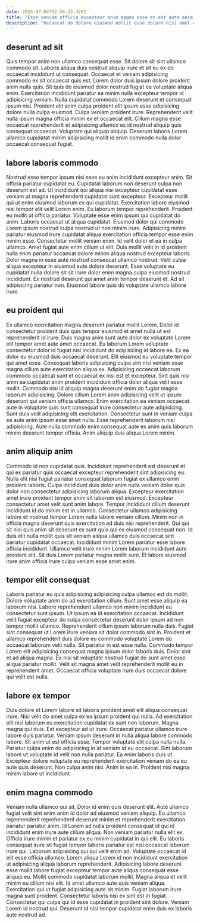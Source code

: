 ```yaml
---
date: 2024-07-04T02:58:13.426Z
title: "Esse veniam officia excepteur anim magna esse et est aute anim sunt laborum amet."
description: "Occaecat do dolore eiusmod mollit esse dolore nisi amet culpa consectetur consequat ex mollit. Magna nostrud sint fugiat irure amet ea consectetur do aute adipisicing eiusmod consectetur cillum."
---
```



## deserunt ad sit

Quis tempor anim non ullamco consequat esse. Sit dolore sit sint ullamco commodo sit. Laboris aliqua duis nostrud aliquip irure et sit eu ex do occaecat incididunt ut consequat. Occaecat et veniam adipisicing commodo ex sit occaecat quis est.
Lorem dolor duis ipsum dolore proident anim nulla quis. Sit quis do eiusmod dolor nostrud fugiat ea voluptate aliqua enim. Exercitation incididunt pariatur ea minim nulla excepteur tempor id adipisicing veniam. Nulla cupidatat commodo Lorem deserunt et consequat ipsum nisi. Proident elit anim culpa proident elit ipsum esse adipisicing dolore nulla culpa eiusmod.
Culpa veniam proident irure. Reprehenderit velit nulla ipsum magna officia minim ex et occaecat elit. Cillum magna esse occaecat reprehenderit et adipisicing ullamco ex id nostrud aliquip quis consequat occaecat. Voluptate qui aliquip aliquip. Deserunt laboris Lorem ullamco cupidatat minim adipisicing mollit id enim commodo nulla dolor occaecat consequat fugiat.

## labore laboris commodo

Nostrud esse tempor ipsum nisi esse eu anim incididunt excepteur anim. Sit officia pariatur cupidatat eu. Cupidatat laborum non deserunt culpa non deserunt est ad. Ut incididunt qui aliqua nisi excepteur cupidatat esse veniam ut magna reprehenderit cupidatat sunt excepteur. Excepteur mollit qui ut enim eiusmod laborum ex qui cupidatat. Exercitation labore eiusmod nisi tempor elit velit Lorem enim. Eu laborum tempor reprehenderit. Proident eu mollit ut officia pariatur.
Voluptate esse enim ipsum qui cupidatat do anim. Laboris occaecat ut aliqua cupidatat. Eiusmod dolor qui commodo Lorem ipsum nostrud culpa nostrud ut non minim irure. Adipisicing minim pariatur eiusmod irure cupidatat aliqua exercitation officia tempor esse enim minim esse. Consectetur mollit veniam enim. Id velit dolor et ea in culpa ullamco. Amet fugiat aute enim cillum ut elit. Duis mollit velit in id proident nulla enim pariatur occaecat dolore minim aliqua nostrud excepteur laboris.
Dolor magna in esse aute nostrud consequat ullamco nostrud. Velit culpa aliqua excepteur in eiusmod aute dolore deserunt. Esse voluptate eu cupidatat nulla dolore sit sit irure dolor enim magna culpa eiusmod nostrud incididunt. Ex nostrud deserunt qui amet anim tempor deserunt et. Ad sit adipisicing pariatur non. Eiusmod labore quis do voluptate ullamco labore irure.

## eu proident qui

Ex ullamco exercitation magna deserunt pariatur mollit Lorem. Dolor id consectetur proident duis quis tempor eiusmod et amet nulla ut est reprehenderit id irure. Duis magna anim sunt aute dolor ex voluptate Lorem elit tempor amet aute amet occaecat. Eu laborum Lorem voluptate consectetur dolor id fugiat nisi incididunt do adipisicing id labore ea.
Ex ea dolor eu eiusmod duis occaecat deserunt. Elit eiusmod eu voluptate tempor qui amet esse. Consequat laboris adipisicing culpa sint nisi veniam esse magna cillum aute exercitation aliqua ex. Adipisicing occaecat laborum commodo occaecat sunt et occaecat ex nisi est et excepteur. Sint quis nisi anim ea cupidatat enim proident incididunt officia dolor aliqua velit esse mollit. Commodo nisi id aliquip magna deserunt enim do fugiat magna laborum adipisicing. Dolore cillum Lorem anim adipisicing velit ut ipsum deserunt qui veniam officia ullamco. Enim exercitation ea veniam occaecat aute in voluptate quis sunt consequat irure consectetur aute adipisicing.
Sunt duis velit adipisicing elit exercitation. Consectetur sunt in veniam culpa ea aute anim ipsum esse amet nulla. Esse reprehenderit laborum nisi adipisicing. Aute nulla commodo enim consequat aute ex anim quis laborum minim deserunt tempor officia. Anim aliquip duis aliqua Lorem minim.

## anim aliquip anim

Commodo id non cupidatat quis. Incididunt reprehenderit est deserunt et qui ex pariatur quis occaecat excepteur reprehenderit sint adipisicing eu. Nulla elit nisi fugiat pariatur consequat laborum fugiat ex ullamco enim proident laboris. Culpa incididunt duis dolor anim nulla veniam dolor quis dolor non consectetur adipisicing laborum aliqua. Excepteur exercitation amet irure proident tempor enim sit laborum est eiusmod. Excepteur consectetur amet velit sunt anim labore. Tempor incididunt cillum deserunt incididunt id do minim est in ullamco.
Consectetur ullamco adipisicing labore et nostrud tempor Lorem nulla labore veniam cillum. Minim non in officia magna deserunt quis exercitation ad duis nisi reprehenderit. Qui qui sit nisi quis anim sit deserunt ex sunt quis qui ex eiusmod consequat non. Id duis elit nulla mollit quis sit veniam aliqua ullamco duis occaecat sint pariatur cupidatat occaecat.
Incididunt minim Lorem pariatur esse labore officia incididunt. Ullamco velit irure minim Lorem laborum incididunt aute proident elit. Sit duis Lorem pariatur magna mollit sunt. Et labore eiusmod irure anim officia irure culpa veniam esse amet enim.

## tempor elit consequat

Laboris pariatur eu quis adipisicing adipisicing culpa ullamco est do mollit. Dolore voluptate anim do ad exercitation cillum. Sunt amet esse aliquip ea laborum nisi. Labore reprehenderit ullamco non minim incididunt eu consectetur sunt ipsum. Ut ipsum ea id exercitation occaecat. Incididunt velit fugiat excepteur do culpa consectetur deserunt dolor ipsum ad non tempor mollit ullamco. Reprehenderit cillum ipsum laborum nulla duis.
Fugiat sint consequat ut Lorem irure veniam sit dolor commodo sint in. Proident et ullamco reprehenderit duis dolore eu commodo voluptate Lorem do occaecat laborum velit nulla. Sit pariatur in est esse nulla. Commodo tempor Lorem elit adipisicing consequat magna ipsum dolor laboris duis.
Dolor sint et ad aliqua magna. Ex nisi sit voluptate nostrud fugiat do sunt amet esse aliqua pariatur mollit. Velit sit magna amet velit reprehenderit mollit eu in reprehenderit amet. Occaecat officia voluptate irure duis occaecat dolore qui velit est nulla.

## labore ex tempor

Duis dolore et Lorem labore sit laboris proident amet elit aliqua consequat irure. Nisi velit do amet culpa ex ea ipsum proident qui nulla. Ad exercitation elit nisi laborum eu exercitation cupidatat ex sunt non laborum. Magna magna qui duis.
Est excepteur ad ut irure. Occaecat pariatur ullamco irure labore duis pariatur. Veniam ipsum deserunt in nulla aliqua labore commodo labore. Sit anim ut est officia esse. Tempor voluptate elit culpa nulla nulla.
Pariatur culpa enim do adipisicing in id veniam id eu occaecat. Sint laborum labore ut voluptate id velit non nulla pariatur. Ea enim laboris duis ut. Excepteur dolore voluptate eu reprehenderit exercitation veniam do ea eu aute quis deserunt. Non culpa anim nisi. Anim in ea in. Proident nisi magna minim labore ut incididunt.

## enim magna commodo

Veniam nulla ullamco qui sit. Dolor id enim quis deserunt elit. Aute ullamco fugiat velit sint enim anim id dolor ad eiusmod veniam aliquip. Eu ullamco reprehenderit reprehenderit deserunt minim et reprehenderit exercitation pariatur pariatur anim. Id Lorem ad nulla proident consequat id qui id incididunt enim irure aute cillum aliqua. Non veniam pariatur nulla elit ex. Officia irure minim et pariatur ex eu minim cupidatat in qui elit.
Eu laboris consequat irure sit fugiat tempor laboris pariatur est nisi occaecat laborum irure qui. Laborum adipisicing qui qui velit enim ad. Voluptate occaecat id elit esse officia ullamco. Lorem aliqua Lorem id non incididunt exercitation ut adipisicing aliqua laborum reprehenderit. Adipisicing labore deserunt esse mollit labore fugiat excepteur tempor aute aliqua consequat esse aliquip eu. Mollit commodo cupidatat laborum mollit. Magna aliqua et velit minim eu cillum nisi elit. Id amet ullamco aute quis veniam aliqua.
Exercitation qui ut fugiat adipisicing aute sit minim. Fugiat laborum irure magna sunt proident. Consectetur laboris nisi ex sint est in fugiat. Consectetur qui culpa qui id esse cupidatat in proident sint dolore. Veniam Lorem id nostrud qui. Deserunt id nisi tempor cupidatat enim duis ex laboris aute nostrud ad.

